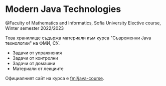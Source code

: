 # Modern Java Technologies
@Faculty of Mathematics and Informatics, Sofia University
Elective course, Winter semester 2022/2023

Това хранилище съдържа материали към курса "Съвременни Java технологии" на ФМИ, СУ.
- Задачи от упражнения
- Задачи от контролни
- Задачи от домашни
- Материали от лекциите

Официалният сайт на курса е [fmi/java-course](<https://fmi.github.io/java-course/>).